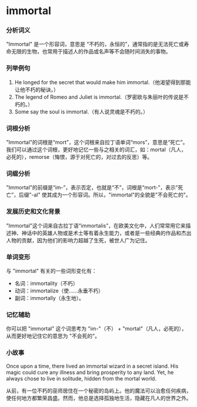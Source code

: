 # immortal

### 分析词义

  

"Immortal" 是一个形容词，意思是 “不朽的，永恒的”，通常指的是无法死亡或寿命无限的生物，也常用于描述人的作品或名声等不会随时间消失的事物。

  

### 列举例句

  

1.  He longed for the secret that would make him immortal.（他渴望得到那能让他不朽的秘诀。）
2.  The legend of Romeo and Juliet is immortal.（罗密欧与朱丽叶的传说是不朽的。）
3.  Some say the soul is immortal.（有人说灵魂是不朽的。）

  

### 词根分析

  

"Immortal"的词根是“mort”，这个词根来自拉丁语单词“mors”，意思是“死亡”。我们可以通过这个词根，更好地记忆一些与之相关的词汇，如：mortal（凡人，必死的），remorse（悔恨，源于对死亡的，对过去的反思）等。

  

### 词缀分析

  

"Immortal"的前缀是“im-”，表示否定，也就是“不”，词根是“mort-”，表示“死亡”，后缀"-al" 使其成为一个形容词。所以，"immortal"的全貌是"不会死亡的"。

  

### 发展历史和文化背景

  

"Immortal"这个词来自古拉丁语“immortalis”，在欧美文化中，人们常常用它来描述神、神话中的英雄人物或是术士等有着永生能力，或者是一些经典的作品和杰出人物的贡献，因为他们的影响力超越了生死，被世人广为记住。

  

### 单词变形

  

与 "immortal" 有关的一些词形变化有：

  

*   名词：immortality（不朽）
*   动词：immortalize（使……永垂不朽）
*   副词：immortally（永生地）。

  

### 记忆辅助

  

你可以把 "immortal" 这个词思考为 "im-"（不） + "mortal"（凡人，必死的），从而更好地记住它的意思为 "不会死的"。

  

### 小故事

  

Once upon a time, there lived an immortal wizard in a secret island. His magic could cure any illness and bring prosperity to any land. Yet, he always chose to live in solitude, hidden from the mortal world.

  

从前，有一位不朽的巫师居住在一个秘密的岛屿上。他的魔法可以治愈任何疾病，使任何地方都繁荣昌盛。然而，他总是选择孤独地生活，隐藏在凡人的世界之外。
